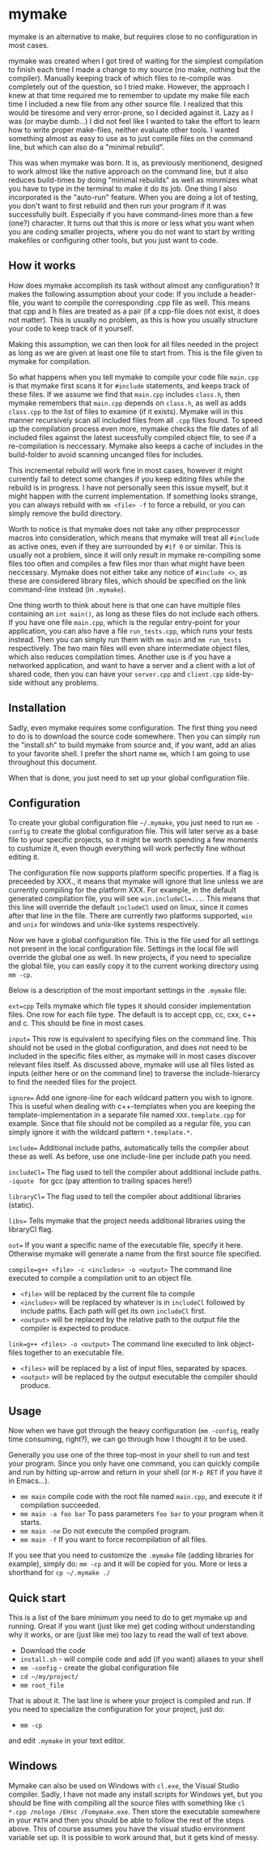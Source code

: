 mymake
======

mymake is an alternative to make, but requires close to no configuration in most cases.

mymake was created when I got tired of waiting for the simplest compilation to finish each time I made a change to my source (no make, nothing but the compiler). Manually keeping track of which files to re-compile was completely out of the question, so I tried make. However, the approach I knew at that time required me to remember to update my make file each time I included a new file from any other source file. I realized that this would be tiresome and very error-prone, so I decided against it. Lazy as I was (or maybe dumb...) I did not feel like I wanted to take the effort to learn how to write proper make-files, neither evaluate other tools. I wanted something almost as easy to use as to just compile files on the command line, but which can also do a "minimal rebuild".

This was when mymake was born. It is, as previously mentionend, designed to work almost like the native approach on the command line, but it also reduces build-times by doing "minimal rebuilds" as well as minimizes what you have to type in the terminal to make it do its job. One thing I also incorporated is the "auto-run" feature. When you are doing a lot of testing, you don't want to first rebuild and then run your program if it was successfully built. Especially if you have command-lines more than a few (one?) character. It turns out that this is more or less what you want when you are coding smaller projects, where you do not want to start by writing makefiles or configuring other tools, but you just want to code.

How it works
------------

How does mymake accomplish its task without almost any configuration?
It makes the following assumption about your code: If you include a header-file, you want to compile the corresponding .cpp file as well. This means that cpp and h files are treated as a pair (if a cpp-file does not exist, it does not matter). This is usually no problem, as this is how you usually structure your code to keep track of it yourself.

Making this assumption, we can then look for all files needed in the project as long as we are given at least one file to start from. This is the file given to mymake for compilation.

So what happens when you tell mymake to compile your code file `main.cpp` is that mymake first scans it for `#include` statements, and keeps track of these files. If we assume we find that `main.cpp` includes `class.h`, then mymake remembers that `main.cpp` depends on `class.h`, as well as adds `class.cpp` to the list of files to examine (if it exists). Mymake will in this manner recursively scan all included files from all `.cpp` files found. To speed up the compilation process even more, mymake checks the file dates of all included files against the latest sucessfully compiled object file, to see if a re-compilation is neccessary. Mymake also keeps a cache of includes in the build-folder to avoid scanning uncanged files for includes.

This incremental rebuild will work fine in most cases, however it might currently fail to detect some changes if you keep editing files while the rebuild is in progress. I have not personally seen this issue myself, but it might happen with the current implementation. If something looks strange, you can always rebuild with `mm <file> -f` to force a rebuild, or you can simply remove the build directory.

Worth to notice is that mymake does not take any other preprocessor macros into consideration, which means that mymake will treat all `#include` as active ones, even if they are surrounded by `#if 0` or similar. This is usually not a problem, since it will only result in mymake re-compiling some files too often and compiles a few files mor than what might have been neccessary. Mymake does not either take any notice of `#include <>`, as these are considered library files, which should be specified on the link command-line instead (in `.mymake`).

One thing worth to think about here is that one can have multiple files containing an `int main()`, as long as these files do not include each others. If you have one file `main.cpp`, which is the regular entry-point for your application, you can also have a file `run_tests.cpp`, which runs your tests instead. Then you can simply run them with `mm main` and `mm run_tests` respectively. The two main files will even share intermediate object files, which also reduces compilation times. Another use is if you have a networked application, and want to have a server and a client with a lot of shared code, then you can have your `server.cpp` and `client.cpp` side-by-side without any problems.

Installation
-------------

Sadly, even mymake requires some configuration. The first thing you need to do is to download the source code somewhere. Then you can simply run the "install.sh" to build mymake from source and, if you want, add an alias to your favorite shell. I prefer the short name `mm`, which I am going to use throughout this document.

When that is done, you just need to set up your global configuration file.


Configuration
--------------

To create your global configuration file `~/.mymake`, you just need to run `mm -config` to create the global configuration file. This will later serve as a base file to your specific projects, so it might be worth spending a few moments to custumize it, even though everything will work perfectly fine without editing it.

The configuration file now supports platform specific properties. If a flag is preceeded by XXX., it means that mymake will ignore that line unless we are currently compiling for the platform XXX. For example, in the default generated compilation file, you will see `win.includeCl=...`. This means that this line will override the default `includeCl` used on linux, since it comes after that line in the file. There are currently two platforms supported, `win` and `unix` for windows and unix-like systems respectively.

Now we have a global configuration file. This is the file used for all settings not present in the local configuration file. Settings in the local file will override the global one as well. In new projects, if you need to specialize the global file, you can easily copy it to the current working directory using `mm -cp`.

Below is a description of the most important settings in the `.mymake` file:

`ext=cpp`
Tells mymake which file types it should consider implementation files. One row for each file type. The default is to accept cpp, cc, cxx, c++ and c. This should be fine in most cases.

`input=`
This row is equivalent to specifying files on the command line. This should not be used in the global configuration, and does not need to be included in the specific files either, as mymake will in most cases discover relevant files itself. As discussed above, mymake will use all files listed as inputs (either here or on the command line) to traverse the include-hierarcy to find the needed files for the project.

`ignore=`
Add one ignore-line for each wildcard pattern you wish to ignore. This is useful when dealing with c++-templates when you are keeping the template-implementation in a separate file named `XXX.template.cpp` for example. Since that file should not be compiled as a regular file, you can simply ignore it with the wildcard pattern `*.template.*`.

`include=`
Additional include paths, automatically tells the compiler about these as well. As before, use one include-line per include path you need.

`includeCl=`
The flag used to tell the compiler about additional include paths. `-iquote ` for gcc (pay attention to trailing spaces here!)

`libraryCl=`
The flag used to tell the compiler about additional libraries (static).

`libs=`
Tells mymake that the project needs additional libraries using the libraryCl flag.

`out=`
If you want a specific name of the executable file, specify it here. Otherwise mymake will generate a name from the first source file specified.

`compile=g++ <file> -c <includes> -o <output>`
The command line executed to compile a compilation unit to an object file.
* `<file>` will be replaced by the current file to compile
* `<includes>` will be replaced by whatever is in `includeCl` followed by include paths. Each path will get its own `includeCl` first.
* `<output>` will be replaced by the relative path to the output file the compiler is expected to produce.

`link=g++ <files> -o <output>`
The command line executed to link object-files together to an executable file.
* `<files>` will be replaced by a list of input files, separated by spaces.
* `<output>` will be replaced by the output executable the compiler should produce.

Usage
-----

Now when we have got through the heavy configuration (`mm -config`, really time consuming, right?), we can go through how I thought it to be used.

Generally you use one of the three top-most in your shell to run and test your program. Since you only have one command, you can quickly compile and run by hitting up-arrow and return in your shell (or `M-p RET` if you have it in Emacs...).

* `mm main` compile code with the root file named `main.cpp`, and execute it if compilation succeeded.
* `mm main -a foo bar` To pass parameters `foo bar` to your program when it starts.
* `mm main -ne` Do not execute the compiled program.
* `mm main -f` If you want to force recompilation of all files.

If you see that you need to customize the `.mymake` file (adding libraries for example), simply do:
`mm -cp` and it will be copied for you. More or less a shorthand for `cp ~/.mymake ./`

Quick start
-----------

This is a list of the bare minimum you need to do to get mymake up and running. Great if you want (just like me) get coding without understanding why it works, or are (just like me) too lazy to read the wall of text above.

* Download the code
* `install.sh` - will compile code and add (if you want) aliases to your shell
* `mm -config` - create the global configuration file
* `cd ~/my/project/`
* `mm root_file`

That is about it. The last line is where your project is compiled and run. If you need to specialize the configuration for your project, just do:

* `mm -cp`

and edit `.mymake` in your text editor.

Windows
-------

Mymake can also be used on Windows with `cl.exe`, the Visual Studio compiler. Sadly, I have not made any install scripts for Windows yet, but you should be fine with compiling all the source files with something like `cl *.cpp /nologo /EHsc /Fomymake.exe`. Then store the executable somewhere in your `PATH` and then you should be able to follow the rest of the steps above. This of course assumes you have the visual studio environment variable set up. It is possible to work around that, but it gets kind of messy.

